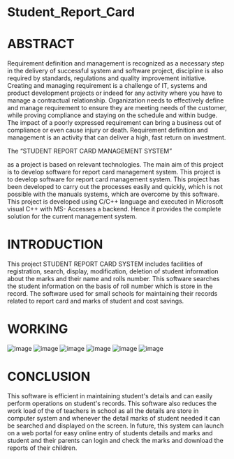# Student_Report_Card

# ABSTRACT
Requirement definition and management is
recognized as a necessary step in the delivery of
successful system and software project, discipline is
also required by standards, regulations and quality
improvement initiative. Creating and managing
requirement is a challenge of IT, systems and product
development projects or indeed for any activity where
you have to manage a contractual relationship.
Organization needs to effectively define and manage
requirement to ensure they are meeting needs of the
customer, while proving compliance and staying
on the schedule and within budge. The impact of a
poorly expressed requirement can bring a business
out of compliance or even cause injury or death.
Requirement definition and management is an
activity that can deliver a high, fast return on
investment.

The “STUDENT REPORT CARD MANAGEMENT SYSTEM”

as a project is based on relevant technologies. The
main aim of this project is to develop software for
report card management system. This project is to
develop software for report card management system.
This project has been developed to carry out the
processes easily and quickly, which is not possible
with the manuals systems, which are overcome by
this software. This project is developed using C/C++
language and executed in Microsoft visual C++ with
MS- Accesses a backend. Hence it provides the
complete solution for the current management
system.

# INTRODUCTION
This project STUDENT REPORT CARD SYSTEM
includes facilities of registration, search, display,
modification, deletion of student information about
the marks and their name and rolls number. This
software searches the student information on the
basis of roll number which is store in the record.
The software used for small schools for maintaining
their records related to report card and marks of
student and cost savings.

# WORKING
![image](https://user-images.githubusercontent.com/52343042/174442898-7f5452f4-3328-4761-b7ae-22861e65a54b.png)
![image](https://user-images.githubusercontent.com/52343042/174442979-1148eab3-1d3d-4ffb-a27e-4d50334963f5.png)
![image](https://user-images.githubusercontent.com/52343042/174443002-1dd5d9a8-df95-48aa-a9c8-602619eab897.png)
![image](https://user-images.githubusercontent.com/52343042/174445006-478076b3-374c-46c8-8c11-1883fb7de8cd.png)
![image](https://user-images.githubusercontent.com/52343042/174448414-f6cf474c-4576-4738-982c-5d48db6eb97b.png)
![image](https://user-images.githubusercontent.com/52343042/174448566-4c190ef4-dc0f-4262-ac93-c9bc00d80c0b.png)


# CONCLUSION
This software is efficient in maintaining student's
details and can easily perform operations on student's
records. This software also reduces the work load of
the of teachers in school as all the details are store in
computer system and whenever the detail marks of
student needed it can be searched and displayed on
the screen.
In future, this system can launch on a web portal for
easy online entry of students details and marks and
student and their parents can login and check the
marks and download the reports of their children.
